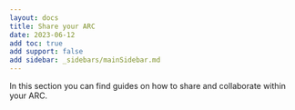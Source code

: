 ```yaml
---
layout: docs
title: Share your ARC
date: 2023-06-12
add toc: true
add support: false
add sidebar: _sidebars/mainSidebar.md
---
```


In this section you can find guides on how to share and collaborate within your ARC.
